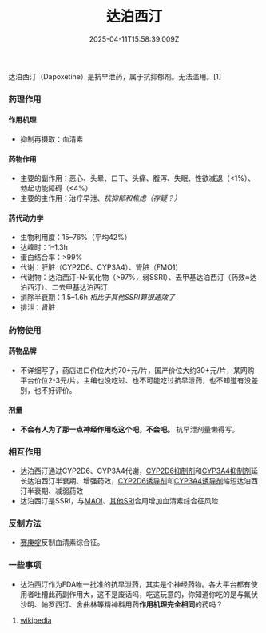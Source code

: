 ﻿---
title: 达泊西汀
description: 
published: true
date: 2025-04-11T15:58:39.009Z
tags: 
editor: markdown
dateCreated: 2025-04-11T15:58:34.573Z
---

达泊西汀（Dapoxetine）是抗早泄药，属于抗抑郁剂。无法滥用。[1]
### 药理作用
#### 作用机理
- 抑制再摄取：血清素
#### 药物作用
- 主要的副作用：恶心、头晕、口干、头痛、腹泻、失眠、性欲减退（<1%）、勃起功能障碍（<4%）
- 主要的主作用：治疗早泄、*抗抑郁和焦虑（存疑？）*
#### 药代动力学
- 生物利用度：15–76%（平均42%）
- 达峰时：1–1.3h
- 蛋白结合率：>99%
- 代谢：肝脏（CYP2D6、CYP3A4）、肾脏（FMO1）
- 代谢物：达泊西汀-N-氧化物（>97%，弱SSRI）、去甲基达泊西汀（药效≈达泊西汀）、二去甲基达泊西汀
- 消除半衰期：1.5–1.6h *相比于其他SSRI算很速效了*
- 排泄：肾脏
### 药物使用
#### 药物品牌
- 不详细写了，药店进口价位大约70+元/片，国产价位大约30+元/片，某网购平台价位2-3元/片。主编也没吃过、也不可能吃过抗早泄药，也不知道有没差别，也不好评价。
#### 剂量
- **不会有人为了那一点神经作用吃这个吧，不会吧。** 抗早泄剂量懒得写。
### 相互作用
- 达泊西汀通过CYP2D6、CYP3A4代谢，[CYP2D6抑制剂](/DXM/#CYP2D6%E6%8A%91%E5%88%B6%E5%89%82)和[CYP3A4抑制剂](/DXM/#CYP3A4%E6%8A%91%E5%88%B6%E5%89%82)延长达泊西汀半衰期、增强药效，[CYP2D6诱导剂](/DXM/#CYP2D6%E8%AF%B1%E5%AF%BC%E5%89%82)和[CYP3A4诱导剂](/DXM/#CYP3A4%E8%AF%B1%E5%AF%BC%E5%89%82)缩短达泊西汀半衰期、减弱药效
- 达泊西汀是SSRI，与[MAOI](/DXM/#%E5%8D%95%E8%83%BA%E6%B0%A7%E5%8C%96%E9%85%B6%E6%8A%91%E5%88%B6%E5%89%82%EF%BC%88MAOI%EF%BC%89%E3%80%90%E4%B8%A5%E7%A6%81%E3%80%91)、[其他SRI](/DXM/#%E8%A1%80%E6%B8%85%E7%B4%A0%E5%86%8D%E6%91%84%E5%8F%96%E6%8A%91%E5%88%B6%E5%89%82%EF%BC%88SRI%EF%BC%89%E3%80%90%E9%AB%98%E5%8D%B1%E3%80%91)合用增加血清素综合征风险
### 反制方法
- [赛庚啶](/%E8%B5%9B%E5%BA%9A%E5%95%B6/)反制血清素综合征。
### 一些事项
- 达泊西汀作为FDA唯一批准的抗早泄药，其实是个神经药物。各大平台都有使用者吐槽此药副作用大，这不是废话吗，吃这玩意的，你知道你吃的是与氟伏沙明、帕罗西汀、舍曲林等精神科用药**作用机理完全相同**的药吗？

1.  [wikipedia](https://en.wikipedia.org/wiki/Dapoxetine)

